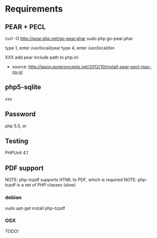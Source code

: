 # Requirements

## PEAR + PECL

  curl -O http://pear.php.net/go-pear.phar
  sudo php go-pear.phar

  type 1, enter /usr/local/pear
  type 4, enter /usr/local/bin

XXX add pear include path to php.ini

  * source: http://jason.pureconcepts.net/2012/10/install-pear-pecl-mac-os-x/


## php5-sqlite

  xxx



## Password

  php 5.5, or



## Testing

PHPUnit 4.1




## PDF support

NOTE: php-tcpdf supports HTML to PDF, which is required
NOTE: php-tcpdf is a set of PHP classes (slow)


### debian

  sudo apt-get install php-tcpdf


### OSX

  TODO!
